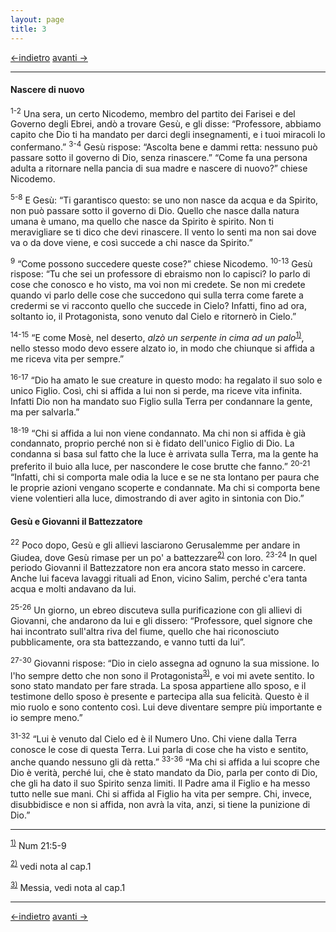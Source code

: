 ```yaml
---
layout: page
title: 3
---
```

[<-indietro](gv02.html) [avanti ->](gv04.html)

--------------------------------
#### Nascere di nuovo

<sup>1-2</sup> Una sera, un certo Nicodemo, membro del partito dei
Farisei e del Governo degli Ebrei, andò a trovare Gesù, e gli disse:
“Professore, abbiamo capito che Dio ti ha mandato per darci degli
insegnamenti, e i tuoi miracoli lo confermano.” <sup>3-4</sup> Gesù
rispose: “Ascolta bene e dammi retta: nessuno può passare sotto il
governo di Dio, senza rinascere.” “Come fa una persona adulta a
ritornare nella pancia di sua madre e nascere di nuovo?” chiese
Nicodemo.

<sup>5-8</sup> E Gesù: “Ti garantisco questo: se uno non nasce da acqua
e da Spirito, non può passare sotto il governo di Dio. Quello che nasce
dalla natura umana è umano, ma quello che nasce da Spirito è spirito.
Non ti meravigliare se ti dico che devi rinascere. Il vento lo senti ma
non sai dove va o da dove viene, e così succede a chi nasce da Spirito.”

<sup>9</sup> “Come possono succedere queste cose?” chiese Nicodemo.
<sup>10-13</sup> Gesù rispose: “Tu che sei un professore di ebraismo non
lo capisci? Io parlo di cose che conosco e ho visto, ma voi non mi
credete. Se non mi credete quando vi parlo delle cose che succedono qui
sulla terra come farete a credermi se vi racconto quello che succede in
Cielo? Infatti, fino ad ora, soltanto io, il Protagonista, sono venuto
dal Cielo e ritornerò in Cielo.”

<sup>14-15</sup> “E come Mosè, nel deserto, *alzò un serpente in cima ad
un palo*<sup><a href="#fn__1" id="fnt__1" class="fn_top">1)</a></sup>,
nello stesso modo devo essere alzato io, in modo che chiunque si affida
a me riceva vita per sempre.”

<sup>16-17</sup> “Dio ha amato le sue creature in questo modo: ha
regalato il suo solo e unico Figlio. Così, chi si affida a lui non si
perde, ma riceve vita infinita. Infatti Dio non ha mandato suo Figlio
sulla Terra per condannare la gente, ma per salvarla.”

<sup>18-19</sup> “Chi si affida a lui non viene condannato. Ma chi non
si affida è già condannato, proprio perché non si è fidato dell'unico
Figlio di Dio. La condanna si basa sul fatto che la luce è arrivata
sulla Terra, ma la gente ha preferito il buio alla luce, per nascondere
le cose brutte che fanno.” <sup>20-21</sup> “Infatti, chi si comporta
male odia la luce e se ne sta lontano per paura che le proprie azioni
vengano scoperte e condannate. Ma chi si comporta bene viene volentieri
alla luce, dimostrando di aver agìto in sintonia con Dio.”

#### Gesù e Giovanni il Battezzatore

<sup>22</sup> Poco dopo, Gesù e gli allievi lasciarono Gerusalemme per
andare in Giudea, dove Gesù rimase per un po' a
battezzare<sup><a href="#fn__2" id="fnt__2" class="fn_top">2)</a></sup>
con loro. <sup>23-24</sup> In quel periodo Giovanni il Battezzatore non
era ancora stato messo in carcere. Anche lui faceva lavaggi rituali ad
Enon, vicino Salim, perché c'era tanta acqua e molti andavano da lui.

<sup>25-26</sup> Un giorno, un ebreo discuteva sulla purificazione con
gli allievi di Giovanni, che andarono da lui e gli dissero: “Professore,
quel signore che hai incontrato sull'altra riva del fiume, quello che
hai riconosciuto pubblicamente, ora sta battezzando, e vanno tutti da
lui”.

<sup>27-30</sup> Giovanni rispose: “Dio in cielo assegna ad ognuno la
sua missione. Io l'ho sempre detto che non sono il
Protagonista<sup><a href="#fn__3" id="fnt__3" class="fn_top">3)</a></sup>,
e voi mi avete sentito. Io sono stato mandato per fare strada. La sposa
appartiene allo sposo, e il testimone dello sposo è presente e partecipa
alla sua felicità. Questo è il mio ruolo e sono contento così. Lui deve
diventare sempre più importante e io sempre meno.”

<sup>31-32</sup> “Lui è venuto dal Cielo ed è il Numero Uno. Chi viene
dalla Terra conosce le cose di questa Terra. Lui parla di cose che ha
visto e sentito, anche quando nessuno gli dà retta.” <sup>33-36</sup>
“Ma chi si affida a lui scopre che Dio è verità, perché lui, che è stato
mandato da Dio, parla per conto di Dio, che gli ha dato il suo Spirito
senza limiti. Il Padre ama il Figlio e ha messo tutto nelle sue mani.
Chi si affida al Figlio ha vita per sempre. Chi, invece, disubbidisce e
non si affida, non avrà la vita, anzi, si tiene la punizione di Dio.”

--------------------------------
<sup><a href="#fnt__1" id="fn__1" class="fn_bot">1)</a></sup>
Num 21:5-9

<sup><a href="#fnt__2" id="fn__2" class="fn_bot">2)</a></sup>
vedi nota al cap.1

<sup><a href="#fnt__3" id="fn__3" class="fn_bot">3)</a></sup>
Messia, vedi nota al cap.1

--------------------------------
[<-indietro](gv02.html) [avanti ->](gv04.html)
